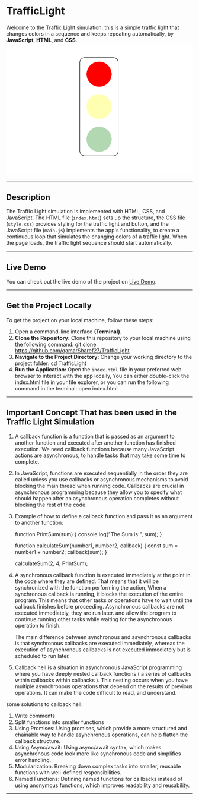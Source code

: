 # TrafficLight
Welcome to the Traffic Light simulation, this is a simple traffic light that changes colors in a sequence and keeps repeating automatically, 
by **JavaScript**, **HTML**, and **CSS**.
![Traffic Light photo](https://github.com/qamarSharef27/TrafficLight/blob/main/Screenshot%20(7).png)

---
## Description 
The  Traffic Light simulation is implemented with HTML, CSS, and JavaScript. The HTML file (`index.html`) sets up the structure, the CSS file (`style.css`) provides styling for the traffic light and button, 
and the JavaScript file (`main.js`) implements the app's functionality, to create a continuous loop that simulates the changing colors of a traffic light. When the page loads, the traffic light sequence should start automatically.

---
## Live Demo
You can check out the live demo of the project on <a href="https://qamarsharef27.github.io/TrafficLight/">Live Demo</a>.

---
## Get the Project Locally
To get the project on your local machine, follow these steps:

1. Open a command-line interface **(Terminal)**.
1. **Clone the Repository:** Clone this repository to your local machine using the following command: git clone <https://github.com/qamarSharef27/TrafficLight>
2. **Navigate to the Project Directory:** Change your working directory to the project folder: cd TrafficLight
3. **Run the Application:** Open the `index.html` file in your preferred web browser to interact with the app locally, You can either double-click the index.html file in your file explorer, or you can run the following command in the terminal: open index.html

---
## Important Concept That has been used in the Traffic Light Simulation

1. A callback function is a function that is passed as an argument to another function and executed after another function has finished execution.
    We need callback functions because many JavaScript actions are asynchronous, to handle tasks that may take some time to complete.
2. In JavaScript, functions are executed sequentially in the order they are called unless you use callbacks or asynchronous mechanisms to avoid blocking the main thread when running code.
   Callbacks are crucial in asynchronous programming because they allow you to specify what should happen after an asynchronous operation completes without blocking the rest of the code.
3. Example of how to define a callback function and pass it as an argument to another function:
   
   function PrintSum(sum) {
   console.log("The Sum is:", sum);
   }

   function calculateSum(number1, number2, callback) {
   const sum = number1 + number2;
   callback(sum);
   }

   calculateSum(2, 4, PrintSum);

4. A synchronous callback function is executed immediately at the point in the code where they are defined. That means that it will be synchronized with the function performing the action, When a synchronous callback is running,
    it blocks the execution of the entire program. This means that other tasks or operations have to wait until the callback finishes before proceeding.
   Asynchronous callbacks are not executed immediately, they are run later. and allow the program to continue running other tasks while waiting for the asynchronous operation to finish.
 
   The main difference between synchronous and asynchronous callbacks is that synchronous callbacks are executed immediately, whereas the execution of asynchronous callbacks is not executed immediately but is scheduled to run later.
   
5. Callback hell is a situation in asynchronous JavaScript programming where you have deeply nested callback functions ( a series of callbacks within callbacks within callbacks ).
   This nesting occurs when you have multiple asynchronous operations that depend on the results of previous operations. It can make the code difficult to read, and understand.

some solutions to callback hell:

1. Write comments
2. Split functions into smaller functions
3. Using Promises: Using promises, which provide a more structured and chainable way to handle asynchronous operations, can help flatten the callback structure.
4. Using Async/await: Using async/await syntax, which makes asynchronous code look more like synchronous code and simplifies error handling.
5. Modularization: Breaking down complex tasks into smaller, reusable functions with well-defined responsibilities.
6. Named Functions: Defining named functions for callbacks instead of using anonymous functions, which improves readability and reusability.
---


